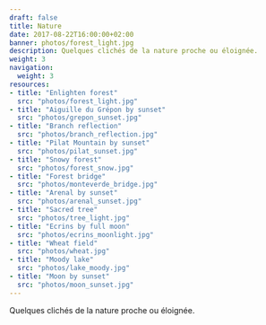 ```yaml
---
draft: false
title: Nature
date: 2017-08-22T16:00:00+02:00
banner: photos/forest_light.jpg
description: Quelques clichés de la nature proche ou éloignée.
weight: 3
navigation:
  weight: 3
resources:
- title: "Enlighten forest"
  src: "photos/forest_light.jpg"
- title: "Aiguille du Grépon by sunset"
  src: "photos/grepon_sunset.jpg"
- title: "Branch reflection"
  src: "photos/branch_reflection.jpg"
- title: "Pilat Mountain by sunset"
  src: "photos/pilat_sunset.jpg"
- title: "Snowy forest"
  src: "photos/forest_snow.jpg"
- title: "Forest bridge"
  src: "photos/monteverde_bridge.jpg"
- title: "Arenal by sunset"
  src: "photos/arenal_sunset.jpg"
- title: "Sacred tree"
  src: "photos/tree_light.jpg"
- title: "Ecrins by full moon"
  src: "photos/ecrins_moonlight.jpg"
- title: "Wheat field"
  src: "photos/wheat.jpg"
- title: "Moody lake"
  src: "photos/lake_moody.jpg"
- title: "Moon by sunset"
  src: "photos/moon_sunset.jpg"
---
```


Quelques clichés de la nature proche ou éloignée.